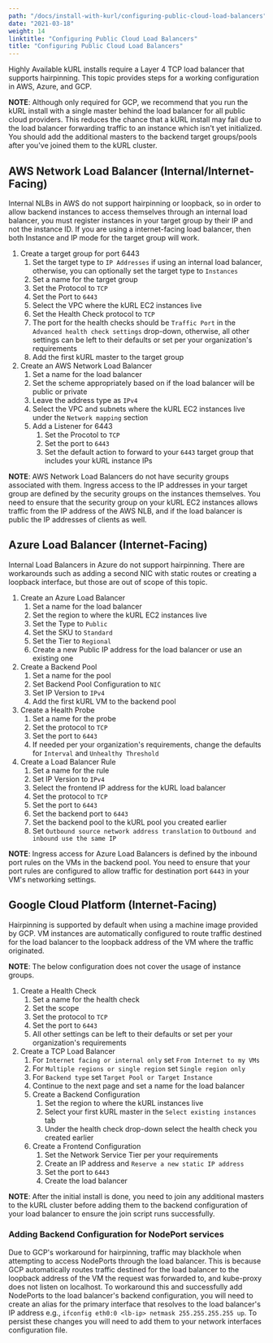 ```yaml
---
path: "/docs/install-with-kurl/configuring-public-cloud-load-balancers"
date: "2021-03-18"
weight: 14
linktitle: "Configuring Public Cloud Load Balancers"
title: "Configuring Public Cloud Load Balancers"
---
```

Highly Available kURL installs require a Layer 4 TCP load balancer that supports hairpinning. This topic provides steps for a working configuration in AWS, Azure, and GCP.

**NOTE**: Although only required for GCP, we recommend that you run the kURL install with a single master behind the load balancer for all public cloud providers. This reduces the chance that a kURL install may fail due to the load balancer forwarding traffic to an instance which isn't yet initialized. You should add the additional masters to the backend target groups/pools after you've joined them to the kURL cluster.

## AWS Network Load Balancer (Internal/Internet-Facing)
Internal NLBs in AWS do not support hairpinning or loopback, so in order to allow backend instances to access themselves through an internal load balancer, you must register instances in your target group by their IP and not the instance ID. If you are using a internet-facing load balancer, then both Instance and IP mode for the target group will work.

1. Create a target group for port 6443
    1. Set the target type to `IP Addresses` if using an internal load balancer, otherwise, you can optionally set the target type to `Instances`
    2. Set a name for the target group
    3. Set the Protocol to `TCP`
    4. Set the Port to `6443`
    5. Select the VPC where the kURL EC2 instances live
    6. Set the Health Check protocol to `TCP`
    7. The port for the health checks should be `Traffic Port` in the `Advanced health check settings` drop-down, otherwise, all other settings can be left to their defaults or set per your organization's requirements
    8. Add the first kURL master to the target group
2. Create an AWS Network Load Balancer
    1. Set a name for the load balancer
    2. Set the scheme appropriately based on if the load balancer will be public or private
    3. Leave the address type as `IPv4`
    4. Select the VPC and subnets where the kURL EC2 instances live under the `Network mapping` section
    5. Add a Listener for 6443
        1. Set the Procotol to `TCP`
        2. Set the port to `6443`
        3. Set the default action to forward to your `6443` target group that includes your kURL instance IPs

**NOTE**: AWS Network Load Balancers do not have security groups associated with them. Ingress access to the IP addresses in your target group are defined by the security groups on the instances themselves. You need to ensure that the security group on your kURL EC2 instances allows traffic from the IP address of the AWS NLB, and if the load balancer is public the IP addresses of clients as well.

## Azure Load Balancer (Internet-Facing)
Internal Load Balancers in Azure do not support hairpinning. There are workarounds such as adding a second NIC with static routes or creating a loopback interface, but those are out of scope of this topic.

1. Create an Azure Load Balancer
    1. Set a name for the load balancer
    2. Set the region to where the kURL EC2 instances live
    3. Set the Type to `Public`
    4. Set the SKU to `Standard`
    5. Set the Tier to `Regional`
    6. Create a new Public IP address for the load balancer or use an existing one
2. Create a Backend Pool
    1. Set a name for the pool
    2. Set Backend Pool Configuration to `NIC`
    3. Set IP Version to `IPv4`
    4. Add the first kURL VM to the backend pool
3. Create a Health Probe
    1. Set a name for the probe
    2. Set the protocol to `TCP`
    3. Set the port to `6443`
    4. If needed per your organization's requirements, change the defaults for `Interval` and `Unhealthy Threshold`
4. Create a Load Balancer Rule
    1. Set a name for the rule
    2. Set IP Version to `IPv4`
    3. Select the frontend IP address for the kURL load balancer
    4. Set the protocol to `TCP`
    5. Set the port to `6443`
    6. Set the backend port to `6443`
    7. Set the backend pool to the kURL pool you created earlier
    8. Set `Outbound source network address translation` to `Outbound and inbound use the same IP`

**NOTE**: Ingress access for Azure Load Balancers is defined by the inbound port rules on the VMs in the backend pool. You need to ensure that your port rules are configured to allow traffic for destination port `6443` in your VM's networking settings.

## Google Cloud Platform (Internet-Facing)
Hairpinning is supported by default when using a machine image provided by GCP. VM instances are automatically configured to route traffic destined for the load balancer to the loopback address of the VM where the traffic originated.

**NOTE**: The below configuration does not cover the usage of instance groups.

1. Create a Health Check
    1. Set a name for the health check
    2. Set the scope
    3. Set the protocol to `TCP`
    4. Set the port to `6443`
    5. All other settings can be left to their defaults or set per your organization's requirements
2. Create a TCP Load Balancer
    1. For `Internet facing or internal only` set `From Internet to my VMs`
    2. For `Multiple regions or single region` set `Single region only`
    3. For `Backend type` set `Target Pool or Target Instance`
    4. Continue to the next page and set a name for the load balancer
    5. Create a Backend Configuration
        1. Set the region to where the kURL instances live
        2. Select your first kURL master in the `Select existing instances` tab
        3. Under the health check drop-down select the health check you created earlier
    6. Create a Frontend Configuration
        1. Set the Network Service Tier per your requirements
        2. Create an IP address and `Reserve a new static IP address`
        3. Set the port to `6443`
        4. Create the load balancer

**NOTE**: After the initial install is done, you need to join any additional masters to the kURL cluster before adding them to the backend configuration of your load balancer to ensure the join script runs successfully.

### Adding Backend Configuration for NodePort services
Due to GCP's workaround for hairpinning, traffic may blackhole when attempting to access NodePorts through the load balancer. This is because GCP automatically routes traffic destined for the load balancer to the loopback address of the VM the request was forwarded to, and kube-proxy does not listen on localhost. To workaround this and successfully add NodePorts to the load balancer's backend configuration, you will need to create an alias for the primary interface that resolves to the load balancer's IP address e.g., `ifconfig eth0:0 <lb-ip> netmask 255.255.255.255 up`. To persist these changes you will need to add them to your network interfaces configuration file.
